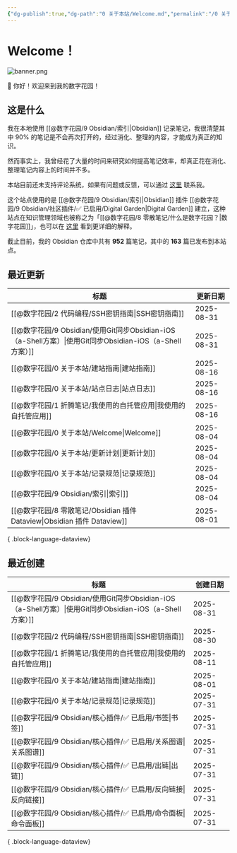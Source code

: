 ```yaml
---
{"dg-publish":true,"dg-path":"0 关于本站/Welcome.md","permalink":"/0 关于本站/Welcome/","pinned":true,"tags":["gardenEntry"],"created":"2025-03-20","updated":"2025-08-04"}
---
```



# Welcome！

![banner.png](/img/user/@%E6%95%B0%E5%AD%97%E8%8A%B1%E5%9B%AD/@%E9%99%84%E4%BB%B6%E5%BA%93/banner.png)

👋 你好！欢迎来到我的数字花园！

## 这是什么

我在本地使用 [[@数字花园/9 Obsidian/索引\|Obsidian]] 记录笔记，我很清楚其中 90% 的笔记是不会再次打开的，经过消化、整理的内容，才能成为真正的知识。

然而事实上，我曾经花了大量的时间来研究如何提高笔记效率，却真正花在消化、整理笔记内容上的时间并不多。

本站目前还未支持评论系统，如果有问题或反馈，可以通过 [这里](https://github.com/mlosun/Obsidian_Digital_Garden/issues) 联系我。

这个站点使用的是 [[@数字花园/9 Obsidian/索引\|Obsidian]] 插件 [[@数字花园/9 Obsidian/社区插件/✅ 已启用/Digital Garden\|Digital Garden]] 建立，这种站点在知识管理领域也被称之为「[[@数字花园/8 零散笔记/什么是数字花园？\|数字花园]]」，也可以在 [这里](https://blog.effie.co/%E5%A6%82%E4%BD%95%E5%BB%BA%E7%AB%8B%E6%95%B0%E5%AD%97%E8%8A%B1%E5%9B%AD%EF%BC%9F/) 看到更详细的解释。

<p><span>截止目前，我的 Obsidian 仓库中共有 <strong>952</strong> 篇笔记，其中的 <strong>163</strong> 篇已发布到本站点。</span></p>

## 最近更新

| 标题                                                                                     | 更新日期       |
| -------------------------------------------------------------------------------------- | ---------- |
| [[@数字花园/2 代码编程/SSH密钥指南\|SSH密钥指南]]                                                   | 2025-08-31 |
| [[@数字花园/9 Obsidian/使用Git同步Obsidian-iOS（a-Shell方案）\|使用Git同步Obsidian-iOS（a-Shell方案）]] | 2025-08-31 |
| [[@数字花园/0 关于本站/建站指南\|建站指南]]                                                         | 2025-08-16 |
| [[@数字花园/0 关于本站/站点日志\|站点日志]]                                                         | 2025-08-16 |
| [[@数字花园/1 折腾笔记/我使用的自托管应用\|我使用的自托管应用]]                                               | 2025-08-16 |
| [[@数字花园/0 关于本站/Welcome\|Welcome]]                                                   | 2025-08-04 |
| [[@数字花园/0 关于本站/更新计划\|更新计划]]                                                         | 2025-08-04 |
| [[@数字花园/0 关于本站/记录规范\|记录规范]]                                                         | 2025-08-04 |
| [[@数字花园/9 Obsidian/索引\|索引]]                                                         | 2025-08-04 |
| [[@数字花园/8 零散笔记/Obsidian 插件 Dataview\|Obsidian 插件 Dataview]]                         | 2025-08-01 |

{ .block-language-dataview}

## 最近创建

| 标题                                                                                     | 创建日期       |
| -------------------------------------------------------------------------------------- | ---------- |
| [[@数字花园/9 Obsidian/使用Git同步Obsidian-iOS（a-Shell方案）\|使用Git同步Obsidian-iOS（a-Shell方案）]] | 2025-08-31 |
| [[@数字花园/2 代码编程/SSH密钥指南\|SSH密钥指南]]                                                   | 2025-08-30 |
| [[@数字花园/1 折腾笔记/我使用的自托管应用\|我使用的自托管应用]]                                               | 2025-08-11 |
| [[@数字花园/0 关于本站/建站指南\|建站指南]]                                                         | 2025-08-01 |
| [[@数字花园/0 关于本站/记录规范\|记录规范]]                                                         | 2025-07-31 |
| [[@数字花园/9 Obsidian/核心插件/✅ 已启用/书签\|书签]]                                              | 2025-07-31 |
| [[@数字花园/9 Obsidian/核心插件/✅ 已启用/关系图谱\|关系图谱]]                                          | 2025-07-31 |
| [[@数字花园/9 Obsidian/核心插件/✅ 已启用/出链\|出链]]                                              | 2025-07-31 |
| [[@数字花园/9 Obsidian/核心插件/✅ 已启用/反向链接\|反向链接]]                                          | 2025-07-31 |
| [[@数字花园/9 Obsidian/核心插件/✅ 已启用/命令面板\|命令面板]]                                          | 2025-07-31 |

{ .block-language-dataview}
